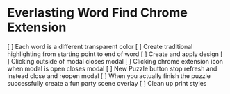 # Everlasting Word Find Chrome Extension

[ ] Each word is a different transparent color
[ ] Create traditional highlighting from starting point to end of word
[ ] Create and apply design
[ ] Clicking outside of modal closes modal
[ ] Clicking chrome extension icon when modal is open closes modal
[ ] New Puzzle button stop refresh and instead  close and reopen modal
[ ] When you actually finish the puzzle successfully create a fun party scene overlay
[ ] Clean up print styles



